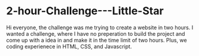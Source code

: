 # 2-hour-Challenge---Little-Star
Hi everyone, the challenge was me trying to create a website in two hours. I wanted a challenge, where I have no preperation to build the project and come up with a idea in and make it in the time limit of two hours. Plus, we coding experienece in HTML, CSS, and Javascript. 

